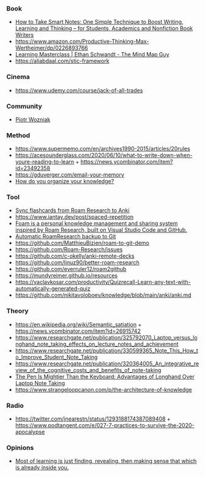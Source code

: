### Book

- [How to Take Smart Notes: One Simple Technique to Boost Writing, Learning and Thinking – for Students, Academics and Nonfiction Book Writers](https://www.amazon.com/gp/product/1542866502)
- https://www.amazon.com/Productive-Thinking-Max-Wertheimer/dp/0226893766
- [Learning Masterclass |  Ethan Schwandt - The Mind Map Guy](https://www.youtube.com/playlist?list=PLus5uUwK9fLFb9bykGTf4bLdqdtHVeNYN)
- https://aliabdaal.com/stic-framework

### Cinema

- https://www.udemy.com/course/jack-of-all-trades

### Community

- [Piotr Wozniak](https://www.wired.com/2008/04/ff-wozniak)

### Method

- https://www.supermemo.com/en/archives1990-2015/articles/20rules
- https://acesounderglass.com/2020/06/10/what-to-write-down-when-youre-reading-to-learn + https://news.ycombinator.com/item?id=23492358
- https://gduverger.com/email-your-memory
- [How do you organize your knowledge?](https://news.ycombinator.com/item?id=26935838)


### Tool

- [Sync flashcards from Roam Research to Anki](https://github.com/chronologos/roam-to-anki)
- https://www.iantay.dev/post/spaced-repetition
- [Foam is a personal knowledge management and sharing system inspired by Roam Research, built on Visual Studio Code and GitHub.](https://foambubble.github.io/foam)
- [Automatic RoamResearch backup to Git](https://github.com/MatthieuBizien/roam-to-git)
- https://github.com/MatthieuBizien/roam-to-git-demo
- https://github.com/Roam-Research/issues
- https://github.com/c-okelly/anki-remote-decks
- https://github.com/linuz90/better-roam-research
- https://github.com/everruler12/roam2github
- https://mundyreimer.github.io/resources
- https://vaclavkosar.com/productivity/Quizrecall-Learn-any-text-with-automatically-generated-quiz
- https://github.com/nikitavoloboev/knowledge/blob/main/anki/anki.md

### Theory

- https://en.wikipedia.org/wiki/Semantic_satiation + https://news.ycombinator.com/item?id=26915742
- https://www.researchgate.net/publication/325792070_Laptop_versus_longhand_note_taking_effects_on_lecture_notes_and_achievement
- https://www.researchgate.net/publication/330599365_Note_This_How_to_Improve_Student_Note_Taking
- https://www.researchgate.net/publication/320364005_An_integrative_review_of_the_cognitive_costs_and_benefits_of_note-taking
- [The Pen Is Mightier Than the Keyboard: Advantages of Longhand Over Laptop Note Taking](https://journals.sagepub.com/doi/10.1177/0956797614524581)
- https://www.strangeloopcanon.com/p/the-architecture-of-knowledge

### Radio

- https://twitter.com/jnearestn/status/1293188174387089408 + https://www.podtangent.com/e/027-7-practices-to-survive-the-2020-apocalypse

### Opinions

- [Most of learning is just finding, revealing, then making sense that which is already inside you.](https://twitter.com/paulportesi/status/1380765616085213191)